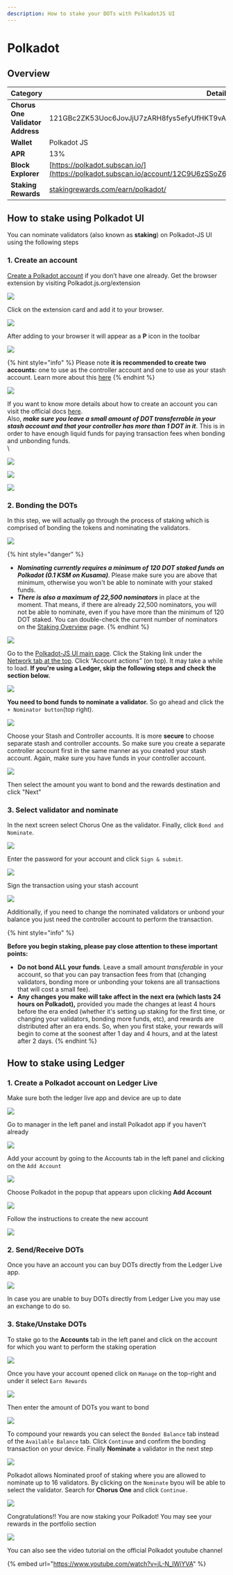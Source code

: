 ```yaml
---
description: How to stake your DOTs with PolkadotJS UI
---
```


# Polkadot

## Overview

| Category                         | Details                                                                                                              |
| -------------------------------- | -------------------------------------------------------------------------------------------------------------------- |
| **Chorus One Validator Address** | 121GBc2ZK53Uoc6JovJjU7zARH8fys5efyUfHKT9vABpqajx                                                                     |
| **Wallet**                       | Polkadot JS                                                                                                          |
| **APR**                          | 13%                                                                                                                  |
| **Block Explorer**               | [https://polkadot.subscan.io/](https://polkadot.subscan.io/account/12C9U6zSSoZ6pgwR2ksFyBLgQH6v7dkqqPCRyHceoP8MJRo2) |
| **Staking Rewards**              | [stakingrewards.com/earn/polkadot/](https://www.stakingrewards.com/earn/polkadot/)                                   |

## How to stake using Polkadot UI

You can nominate validators (also known as **staking**) on Polkadot-JS UI using the following steps

### 1. Create an account

[Create a Polkadot account](https://wiki.polkadot.network/docs/en/learn-account-generation) if you don’t have one already. Get the browser extension by visiting Polkadot.js.org/extension&#x20;

![](<../.gitbook/assets/image (115) (1).png>)

Click on the extension card and add it to your browser.

![](<../.gitbook/assets/image (84).png>)

After adding to your browser it will appear as a **P** icon in the toolbar

![](<../.gitbook/assets/image (118) (1).png>)

{% hint style="info" %}
Please note **it is recommended to create two accounts:** one to use as the controller account and one to use as your stash account. Learn more about this [here](https://wiki.polkadot.network/docs/en/learn-staking/#accounts)
{% endhint %}

![](<../.gitbook/assets/image (73) (1).png>)

If you want to know more details about how to create an account you can visit the official docs [here](https://wiki.polkadot.network/docs/learn-account-generation).\
Also, _**make sure you leave a small amount of DOT transferrable in your stash account and that your controller has more than 1 DOT in it**_. This is in order to have enough liquid funds for paying transaction fees when bonding and unbonding funds.\
\


![](<../.gitbook/assets/image (98) (1) (1) (1).png>)

![](<../.gitbook/assets/image (49) (1).png>)

![](<../.gitbook/assets/image (116) (1).png>)

### 2. Bonding the DOTs

In this step, we will actually go through the process of staking which is comprised of bonding the tokens and nominating the validators.

![](<../.gitbook/assets/image (59).png>)

{% hint style="danger" %}
* _**Nominating currently requires a minimum of 120 DOT staked funds on Polkadot (0.1 KSM on Kusama)**_. Please make sure you are above that minimum, otherwise you won't be able to nominate with your staked funds.&#x20;
* _**There is also a maximum of 22,500 nominators**_ in place at the moment. That means, if there are already 22,500 nominators, you will not be able to nominate, even if you have more than the minimum of 120 DOT staked. You can double-check the current number of nominators on the [Staking Overview](https://polkadot.js.org/apps/?rpc=wss%3A%2F%2Frpc.pinknode.io%2Fpolkadot%2Fexplorer#/staking) page. &#x20;
{% endhint %}

![](<../.gitbook/assets/image (114).png>)

Go to the [Polkadot-JS UI main page](https://polkadot.js.org/apps/#/explorer). Click the Staking link under the [Network tab at the top](https://polkadot.js.org/apps/#/staking). Click “Account actions” (on top). It may take a while to load. **If you're using a Ledger, skip the following steps and check the section below.**

![](<../.gitbook/assets/image (66).png>)

**You need to bond funds to nominate a validator.** So go ahead and click  the `+ Nominator button`(top right).

![](<../.gitbook/assets/image (76).png>)

Choose your Stash and Controller accounts. It is more **secure** to choose separate stash and controller accounts. So make sure you create a separate controller account first in the same manner as you created your stash account. Again, make sure you have funds in your controller account.

![](<../.gitbook/assets/image (108) (1) (1) (1).png>)

&#x20;Then select the amount you want to bond and the rewards destination and click "Next"

### 3. Select validator and nominate

In the next screen select Chorus One as the validator. Finally, click `Bond and Nominate`.

![](<../.gitbook/assets/image (50).png>)

Enter the password for your account and click `Sign & submit`.

![](<../.gitbook/assets/image (92) (1).png>)

Sign the transaction using your stash account

![](<../.gitbook/assets/image (88) (1).png>)

Additionally, if you need to change the nominated validators or unbond your balance you just need the controller account to perform the transaction.

{% hint style="info" %}


**Before you begin staking, please pay close attention to these important points:**&#x20;

* **Do not bond ALL your funds**. Leave a small amount _transferable_ in your account, so that you can pay transaction fees from that (changing validators, bonding more or unbonding your tokens are all transactions that will cost a small fee).
* **Any changes you make will take affect in the next era (which lasts 24 hours on Polkadot),** provided you made the changes at least 4 hours before the era ended (whether it's setting up staking for the first time, or changing your validators, bonding more funds, etc), and rewards are distributed after an era ends. So, when you first stake, your rewards will begin to come at the soonest after 1 day and 4 hours, and at the latest after 2 days.
{% endhint %}

## How to stake using Ledger

### 1. Create a Polkadot account on Ledger Live

&#x20;Make sure both the ledger live app and device are up to date

![](<../.gitbook/assets/image (105).png>)

Go to manager in the left panel and install Polkadot app if you haven't already

![](<../.gitbook/assets/image (53).png>)

Add your account by going to the Accounts tab in the left panel and clicking on the `Add Account`

![](<../.gitbook/assets/image (85).png>)

Choose Polkadot in the popup that appears upon clicking **Add Account**

![](<../.gitbook/assets/image (64) (1).png>)

Follow the instructions to create the new account

![](<../.gitbook/assets/image (56) (1).png>)

### 2. Send/Receive DOTs

Once you have an account you can buy DOTs directly from the Ledger Live app.

![](<../.gitbook/assets/image (117) (1).png>)

In case you are unable to buy DOTs directly from Ledger Live you may use an exchange to do so.

### 3. Stake/Unstake DOTs

To stake go to the **Accounts** tab in the left panel and click on the account for which you want to perform the staking operation

![](<../.gitbook/assets/image (71).png>)

Once you have your account opened click on `Manage` on the top-right and under it select `Earn Rewards`

![](<../.gitbook/assets/image (110) (1).png>)

Then enter the amount of DOTs you want to bond

![](<../.gitbook/assets/image (111).png>)

To compound your rewards you can select the `Bonded Balance` tab instead of the `Available Balance` tab. Click `Continue` and confirm the bonding transaction on your device. Finally **Nominate** a validator in the next step

![](<../.gitbook/assets/image (99) (1).png>)

Polkadot allows Nominated proof of staking where you are allowed to nominate up to 16 validators. By clicking on the `Nominate` byou will be able to select the validator. Search for **Chorus One** and click `Continue.`

![](<../.gitbook/assets/image (78).png>)

Congratulations!! You are now staking your Polkadot! You may see your rewards in the portfolio section

![](<../.gitbook/assets/image (60) (1).png>)

You can also see the video tutorial on the official Polkadot youtube channel

{% embed url="https://www.youtube.com/watch?v=jL-N_IWiYVA" %}
